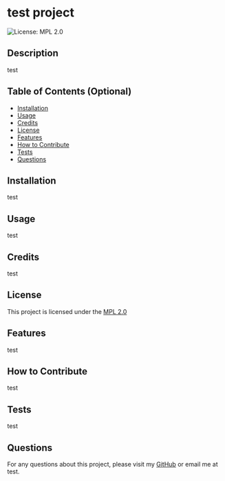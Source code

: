 # test project

  ![License: MPL 2.0](https://img.shields.io/badge/License-MPL_2.0-brightgreen.svg)

  ## Description
  
  test
  
  ## Table of Contents (Optional)
  
  - [Installation](#installation)
  - [Usage](#usage)
  - [Credits](#credits)
  - [License](#license)
  - [Features](#features)
  - [How to Contribute](#how-to-contribute)
  - [Tests](#tests)
  - [Questions](#questions)
  
  ## Installation
  
  test
  
  ## Usage
  
  test
  
  ## Credits
  
  test
  
  ## License
  
  This project is licensed under the [MPL 2.0](https://opensource.org/licenses/MPL-2.0)
  
  ## Features
  
  test
  
  ## How to Contribute
  
  test
  
  ## Tests
  
  test

  ## Questions

  For any questions about this project, please visit my [GitHub](https://github.com/enkw) or email me at test.
